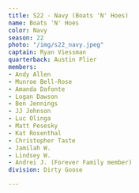```yaml
---
title: S22 - Navy (Boats 'N' Hoes)
name: Boats 'N' Hoes
color: Navy
season: 22
photo: "/img/s22_navy.jpeg"
captain: Ryan Viessman
quarterback: Austin Plier
members:
- Andy Allen
- Munroe Bell-Rose
- Amanda Dafonte
- Logan Dawson
- Ben Jennings
- JJ Johnson
- Luc Olinga
- Matt Pesesky
- Kat Rosenthal
- Christopher Taste
- Jamilah W.
- Lindsey W.
- Andrei J. (Forever Family member)
division: Dirty Goose

---
```

